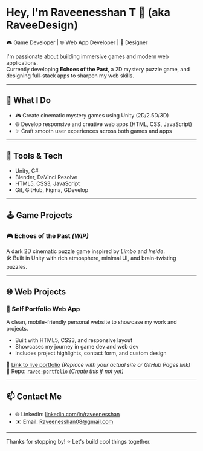 # Hey, I'm Raveenesshan T 👋 (aka RaveeDesign)

🎮 Game Developer | 🌐 Web App Developer | 🎨 Designer

I'm passionate about building immersive games and modern web applications.  
Currently developing **Echoes of the Past**, a 2D mystery puzzle game, and designing full-stack apps to sharpen my web skills.

---

## 🧠 What I Do
- 🎮 Create cinematic mystery games using Unity (2D/2.5D/3D)
- 🌐 Develop responsive and creative web apps (HTML, CSS, JavaScript)
- ✨ Craft smooth user experiences across both games and apps

---

## 🧰 Tools & Tech
- Unity, C#
- Blender, DaVinci Resolve
- HTML5, CSS3, JavaScript
- Git, GitHub, Figma, GDevelop

---

## 🕹️ Game Projects

### 🎮 Echoes of the Past *(WIP)*
A dark 2D cinematic puzzle game inspired by *Limbo* and *Inside*.  
🛠️ Built in Unity with rich atmosphere, minimal UI, and brain-twisting puzzles.

---

## 🌐 Web Projects

### 🌟 Self Portfolio Web App
A clean, mobile-friendly personal website to showcase my work and projects.  
- Built with HTML5, CSS3, and responsive layout
- Showcases my journey in game dev and web dev
- Includes project highlights, contact form, and custom design

🔗 [Link to live portfolio](https://your-portfolio-link.com) *(Replace with your actual site or GitHub Pages link)*  
📂 Repo: [`ravee-portfolio`](https://github.com/RaveeDesign/ravee-portfolio) *(Create this if not yet)*

---

## 📫 Contact Me
- 🌐 LinkedIn: [linkedin.com/in/raveenesshan](https://linkedin.com/in/raveenesshan)
- ✉️ Email: Raveenesshan08@gmail.com

---

Thanks for stopping by! ⭐ Let's build cool things together.

